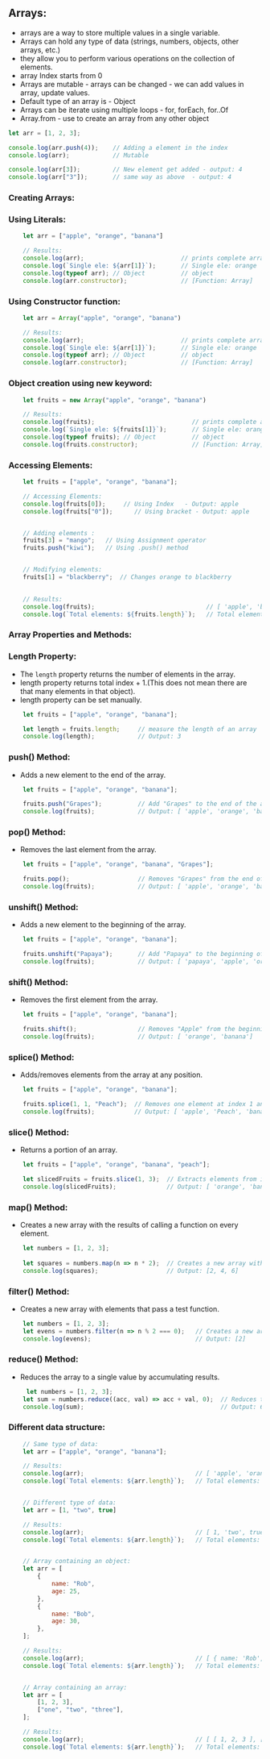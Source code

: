 ## Arrays:
- arrays are a way to store multiple values in a single variable. 
- Arrays can hold any type of data (strings, numbers, objects, other arrays, etc.)
- they allow you to perform various operations on the collection of elements.
- array Index starts from 0 
- Arrays are mutable - arrays can be changed - we can add values in array, update values. 
- Default type of an array is - Object 
- Arrays can be iterate using multiple loops - for, forEach, for..Of
- Array.from - use to create an array from any other object

```js
let arr = [1, 2, 3];

console.log(arr.push(4));    // Adding a element in the index
console.log(arr);            // Mutable

console.log(arr[3]);         // New element get added - output: 4
console.log(arr["3"]);       // same way as above  - output: 4
```


### Creating Arrays: 

### Using Literals: 

```js
    let arr = ["apple", "orange", "banana"]

    // Results: 
    console.log(arr);                           // prints complete array
    console.log(`Single ele: ${arr[1]}`);       // Single ele: orange
    console.log(typeof arr); // Object          // object
    console.log(arr.constructor);               // [Function: Array]
```

### Using Constructor function:

```js    
    let arr = Array("apple", "orange", "banana")

    // Results: 
    console.log(arr);                           // prints complete array
    console.log(`Single ele: ${arr[1]}`);       // Single ele: orange
    console.log(typeof arr); // Object          // object
    console.log(arr.constructor);               // [Function: Array]
```

### Object creation using new keyword:

```js
    let fruits = new Array("apple", "orange", "banana")

    // Results: 
    console.log(fruits);                           // prints complete array
    console.log(`Single ele: ${fruits[1]}`);       // Single ele: orange
    console.log(typeof fruits); // Object          // object
    console.log(fruits.constructor);               // [Function: Array]
```

###  Accessing Elements:

```js
    let fruits = ["apple", "orange", "banana"];

    // Accessing Elements:
    console.log(fruits[0]);     // Using Index   - Output: apple
    console.log(fruits["0"]);      // Using bracket - Output: apple


    // Adding elements :
    fruits[3] = "mango";   // Using Assignment operator
    fruits.push("kiwi");   // Using .push() method


    // Modifying elements:
    fruits[1] = "blackberry";  // Changes orange to blackberry

    
    // Results:
    console.log(fruits);                               // [ 'apple', 'blackberry', 'banana', 'mango', 'kiwi' ]
    console.log(`Total elements: ${fruits.length}`);   // Total elements: 5
```


### Array Properties and Methods:

### Length Property:
- The `length` property returns the number of elements in the array.
- length property returns total index + 1.(This does not mean there are that many elements in that object).
- length property can be set manually.

```js
    let fruits = ["apple", "orange", "banana"];

    let length = fruits.length;     // measure the length of an array
    console.log(length);            // Output: 3
```

### push() Method: 
- Adds a new element to the end of the array.

```js
    let fruits = ["apple", "orange", "banana"];

    fruits.push("Grapes");          // Add "Grapes" to the end of the array
    console.log(fruits);            // Output: [ 'apple', 'orange', 'banana', 'Grapes' ]
```

### pop() Method: 
- Removes the last element from the array.

```js
    let fruits = ["apple", "orange", "banana", "Grapes"];

    fruits.pop();                   // Removes "Grapes" from the end of the array
    console.log(fruits);            // Output: [ 'apple', 'orange', 'banana']
```

### unshift() Method: 
- Adds a new element to the beginning of the array.

```js
    let fruits = ["apple", "orange", "banana"];

    fruits.unshift("Papaya");       // Add "Papaya" to the beginning of the array
    console.log(fruits);            // Output: [ 'papaya', 'apple', 'orange', 'banana']
```

### shift() Method: 
- Removes the first element from the array.

```js
    let fruits = ["apple", "orange", "banana"];

    fruits.shift();                 // Removes "Apple" from the beginning of the array
    console.log(fruits);            // Output: [ 'orange', 'banana']
```

### splice() Method: 
- Adds/removes elements from the array at any position.

```js
    let fruits = ["apple", "orange", "banana"];

    fruits.splice(1, 1, "Peach");  // Removes one element at index 1 and adds "Peach"
    console.log(fruits);           // Output: [ 'apple', 'Peach', 'banana' ]
```

### slice() Method: 
- Returns a portion of an array.

```js
    let fruits = ["apple", "orange", "banana", "peach"];

    let slicedFruits = fruits.slice(1, 3);  // Extracts elements from index 1 to 2
    console.log(slicedFruits);              // Output: [ 'orange', 'banana' ]
```

### map() Method: 
- Creates a new array with the results of calling a function on every element.

```js
    let numbers = [1, 2, 3];
  
    let squares = numbers.map(n => n * 2);  // Creates a new array with the results
    console.log(squares);                   // Output: [2, 4, 6]
```

### filter() Method: 
- Creates a new array with elements that pass a test function.

```js
    let numbers = [1, 2, 3];
    let evens = numbers.filter(n => n % 2 === 0);   // Creates a new array with the results
    console.log(evens);                             // Output: [2]
```

### reduce() Method: 
- Reduces the array to a single value by accumulating results.

```js
     let numbers = [1, 2, 3];
    let sum = numbers.reduce((acc, val) => acc + val, 0);  // Reduces the array to a single value
    console.log(sum);                                      // Output: 6
```


### Different data structure:

```js
    // Same type of data:
    let arr = ["apple", "orange", "banana"];

    // Results:
    console.log(arr);                               // [ 'apple', 'orange', 'banana' ]
    console.log(`Total elements: ${arr.length}`);   // Total elements: 3


    // Different type of data:
    let arr = [1, "two", true]

    // Results:
    console.log(arr);                               // [ 1, 'two', true ]
    console.log(`Total elements: ${arr.length}`);   // Total elements: 3


    // Array containing an object:
    let arr = [
        {
            name: "Rob",
            age: 25,
        },
        {
            name: "Bob",
            age: 30,
        },
    ];

    // Results:
    console.log(arr);                               // [ { name: 'Rob', age: 25 }, { name: 'Bob', age: 30 } ]
    console.log(`Total elements: ${arr.length}`);   // Total elements: 2


    // Array containing an array:
    let arr = [
        [1, 2, 3],
        ["one", "two", "three"],
    ];

    // Results:
    console.log(arr);                               // [ [ 1, 2, 3 ], [ 'one', 'two', 'three' ] ]
    console.log(`Total elements: ${arr.length}`);   // Total elements: 2
```